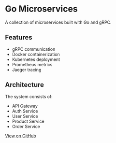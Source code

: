 # Go Microservices

A collection of microservices built with Go and gRPC.

## Features

- gRPC communication
- Docker containerization
- Kubernetes deployment
- Prometheus metrics
- Jaeger tracing

## Architecture

The system consists of:
- API Gateway
- Auth Service
- User Service
- Product Service
- Order Service

[View on GitHub](https://github.com/yourusername/go-microservices)